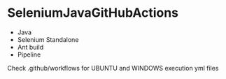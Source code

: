 # SeleniumJavaGitHubActions

- Java
- Selenium Standalone
- Ant build
- Pipeline

Check .github/workflows for UBUNTU and WINDOWS execution yml files
